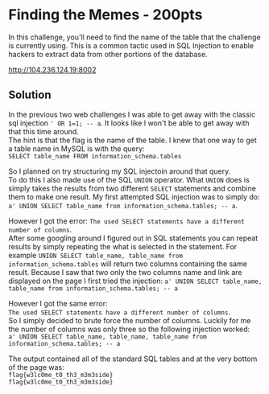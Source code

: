 # Finding the Memes - 200pts

In this challenge, you'll need to find the name of the table that the challenge is currently using. This is a common tactic used in SQL Injection to enable hackers to extract data from other portions of the database.  

http://104.236.124.19:8002  

## Solution

In the previous two web challenges I was able to get away with the classic sql injection `' OR 1=1; -- a`. 
It looks like I won't be able to get away with that this time around.  
The hint is that the flag is the name of the table. I knew that one way to get a table name in MySQL is with the query:  
`SELECT table_name FROM information_schema.tables`  
  
So I planned on try structuring my SQL injectoin around that query.  
To do this I also made use of the SQL `UNION` operator. What `UNION` does is simply takes the results from two different
`SELECT` statements and combine them to make one result. My first attempted SQL injection was to simply do:  
`a' UNION SELECT table_name from information_schema.tables; -- a`.  
  
However I got the error: `The used SELECT statements have a different number of columns`.  
After some googling around I figured out in SQL statements you can repeat results by simply repeating the what is selected in the statement.
For example `UNION SELECT table_name, table_name from information_schema.tables` will return two columns containing the same result. 
Because I saw that two only the two columns name and link are displayed on the page I first tried the injection: `a' UNION SELECT table_name, table_name from information_schema.tables; -- a`  
  
However I got the same error:  
`The used SELECT statements have a different number of columns`.  
So I simply decided to brute force the number of columns. Luckily for me the number of columns was only three so the following injection worked:  
`a' UNION SELECT table_name, table_name, table_name from information_schema.tables; -- a`  
  
The output contained all of the standard SQL tables and at the very bottom of the page was:  
`flag{w3lc0me_t0_th3_m3m3side}                  flag{w3lc0me_t0_th3_m3m3side}`
